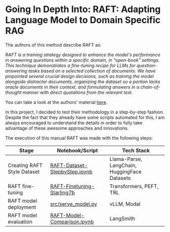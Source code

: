 # Going In Depth Into: RAFT: Adapting Language Model to Domain Specific RAG

The authors of this method describe RAFT as:

_RAFT is a training strategy designed to enhance the model's performance in answering questions within a specific domain, in "open-book" settings. This technique demonstrates a fine-tuning recipe for LLMs for question-answering tasks based on a selected collection of documents. We have pinpointed several crucial design decisions, such as training the model alongside distractor documents, organizing the dataset so a portion lacks oracle documents in their context, and formulating answers in a chain-of-thought manner with direct quotations from the relevant text._

You can take a look at the authors' material [here](https://gorilla.cs.berkeley.edu/blogs/9_raft.html).

In this project, I decided to test their methodology in a step-by-step fashion. Despite the fact that they already have some scripts automated for this, I am always encouraged to understand the details in order to fully take advantage of these awesome approaches and innovations.

The execution of this manual RAFT was made with the following steps:

| Stage                       | Notebook/Script                | Tech Stack                |
|-----------------------------|--------------------------------|--------------------------------|
| Creating RAFT Style Dataset | [RAFT-Dataset-StepbyStep.ipynb](https://github.com/jjovalle99/raft-well-architected/blob/866df6af5f87c011594c2b271066703767f34040/RAFT-Dataset-StepbyStep.ipynb)  | Llama-Parse, LangChain, HuggingFace Datasets |
| RAFT fine-tuning            | [RAFT-Finetuning-Starling7b](https://github.com/jjovalle99/raft-well-architected/blob/866df6af5f87c011594c2b271066703767f34040/RAFT-Finetuning-Starling7b.ipynb)     | Transformers, PEFT, TRL | 
| RAFT model deployment       | [src/serve_model.py](https://github.com/jjovalle99/raft-well-architected/blob/866df6af5f87c011594c2b271066703767f34040/model/serve_model.py)             | vLLM, Modal | 
| RAFT model evaluation       | [RAFT-Model-Comparison.ipynb](https://github.com/jjovalle99/raft-well-architected/blob/866df6af5f87c011594c2b271066703767f34040/RAFT-Model-Comparison.ipynb)    | LangSmith|